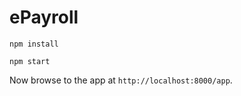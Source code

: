 
# ePayroll
```
npm install
```

```
npm start
```

Now browse to the app at `http://localhost:8000/app`.






